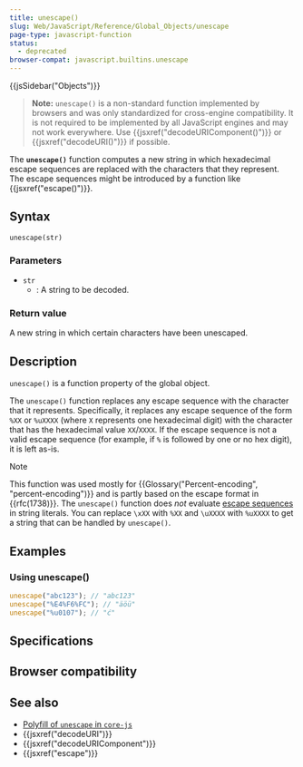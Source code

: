 ```yaml
---
title: unescape()
slug: Web/JavaScript/Reference/Global_Objects/unescape
page-type: javascript-function
status:
  - deprecated
browser-compat: javascript.builtins.unescape
---
```


{{jsSidebar("Objects")}}

> **Note:** `unescape()` is a non-standard function implemented by browsers and was only standardized for cross-engine compatibility. It is not required to be implemented by all JavaScript engines and may not work everywhere. Use {{jsxref("decodeURIComponent()")}} or {{jsxref("decodeURI()")}} if possible.

The **`unescape()`** function computes a new string in which hexadecimal escape sequences are replaced with the characters that they represent. The escape sequences might be introduced by a function like {{jsxref("escape()")}}.

## Syntax

```js-nolint
unescape(str)
```

### Parameters

- `str`
  - : A string to be decoded.

### Return value

A new string in which certain characters have been unescaped.

## Description

`unescape()` is a function property of the global object.

The `unescape()` function replaces any escape sequence with the character that it represents. Specifically, it replaces any escape sequence of the form `%XX` or `%uXXXX` (where `X` represents one hexadecimal digit) with the character that has the hexadecimal value `XX`/`XXXX`. If the escape sequence is not a valid escape sequence (for example, if `%` is followed by one or no hex digit), it is left as-is.

> [!NOTE]
> This function was used mostly for {{Glossary("Percent-encoding", "percent-encoding")}} and is partly based on the escape format in {{rfc(1738)}}. The `unescape()` function does _not_ evaluate [escape sequences](/Web/JavaScript/Reference/Lexical_grammar#escape_sequences) in string literals. You can replace `\xXX` with `%XX` and `\uXXXX` with `%uXXXX` to get a string that can be handled by `unescape()`.

## Examples

### Using unescape()

```js
unescape("abc123"); // "abc123"
unescape("%E4%F6%FC"); // "äöü"
unescape("%u0107"); // "ć"
```

## Specifications



## Browser compatibility



## See also

- [Polyfill of `unescape` in `core-js`](https://github.com/zloirock/core-js#ecmascript-string-and-regexp)
- {{jsxref("decodeURI")}}
- {{jsxref("decodeURIComponent")}}
- {{jsxref("escape")}}
